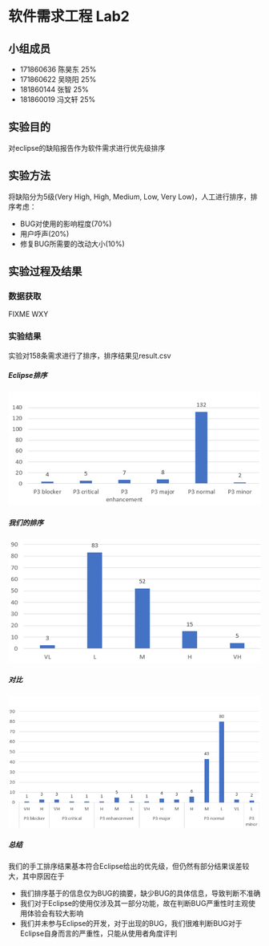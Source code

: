 # 软件需求工程 Lab2

## 小组成员
+ 171860636 陈昊东 25%  
+ 171860622 吴晓阳 25%
+ 181860144 张智 25%
+ 181860019 冯文轩 25%

## 实验目的
对eclipse的缺陷报告作为软件需求进行优先级排序

## 实验方法
将缺陷分为5级(Very High, High, Medium, Low, Very Low)，人工进行排序，排序考虑：
+ BUG对使用的影响程度(70%)
+ 用户呼声(20%)
+ 修复BUG所需要的改动大小(10%)

## 实验过程及结果

### 数据获取
FIXME WXY

### 实验结果

实验对158条需求进行了排序，排序结果见result.csv  

##### Eclipse排序
![src_rank](./src_rank.png)

##### 我们的排序
![rank](./rank.png)

##### 对比
![comp](./comp.png)

##### 总结
我们的手工排序结果基本符合Eclipse给出的优先级，但仍然有部分结果误差较大，其中原因在于
+ 我们排序基于的信息仅为BUG的摘要，缺少BUG的具体信息，导致判断不准确
+ 我们对于Eclipse的使用仅涉及其一部分功能，故在判断BUG严重性时主观使用体验会有较大影响
+ 我们并未参与Eclipse的开发，对于出现的BUG，我们很难判断BUG对于Eclipse自身而言的严重性，只能从使用者角度评判
